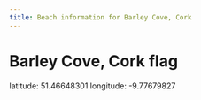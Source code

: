 ```yaml
---
title: Beach information for Barley Cove, Cork
---
```

# Barley Cove, Cork <span class="material-icons blue-flag">flag</span>

<div class="location-info">latitude: 51.46648301 longitude: -9.77679827</div>
<div></div>